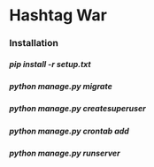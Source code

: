 <h1>Hashtag War</h1>

<h3>Installation</h3>

<h5>pip install -r setup.txt</h5>
<h5>python manage.py migrate</h5>
<h5>python manage.py createsuperuser </h5>
<h5>python manage.py crontab add </h5>
<h5>python manage.py runserver</h5>
